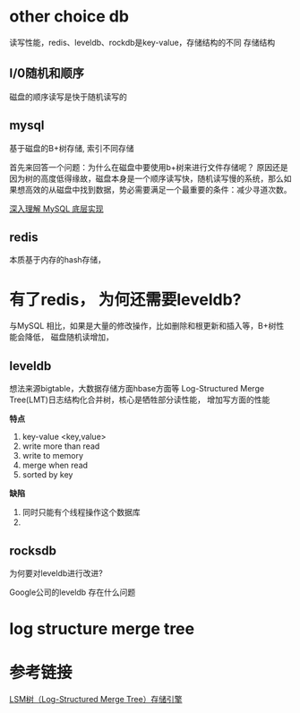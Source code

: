 # other choice db
读写性能，redis、leveldb、rockdb是key-value，存储结构的不同
存储结构
## I/0随机和顺序

磁盘的顺序读写是快于随机读写的
## mysql
基于磁盘的B+树存储, 索引不同存储

首先来回答一个问题：为什么在磁盘中要使用b+树来进行文件存储呢？
原因还是因为树的高度低得缘故，磁盘本身是一个顺序读写快，随机读写慢的系统，那么如果想高效的从磁盘中找到数据，势必需要满足一个最重要的条件：减少寻道次数。

[深入理解 MySQL 底层实现](https://blog.csdn.net/GitChat/article/details/78787837)

## redis
本质基于内存的hash存储，

# 有了redis， 为何还需要leveldb?
与MySQL 相比，如果是大量的修改操作，比如删除和根更新和插入等，B+树性能会降低， 磁盘随机读增加，
##  leveldb
想法来源bigtable，大数据存储方面hbase方面等
Log-Structured Merge Tree(LMT)日志结构化合并树，核心是牺牲部分读性能， 增加写方面的性能


**特点**
1. key-value  <key,value>
2. write more than read
3. write to memory 
4. merge when read
5. sorted by key

**缺陷**
1. 同时只能有个线程操作这个数据库
2. 
## rocksdb
为何要对leveldb进行改进?

Google公司的leveldb 存在什么问题


# log structure merge tree


# 参考链接
[LSM树（Log-Structured Merge Tree）存储引擎 ](https://blog.csdn.net/u014774781/article/details/52105708)

